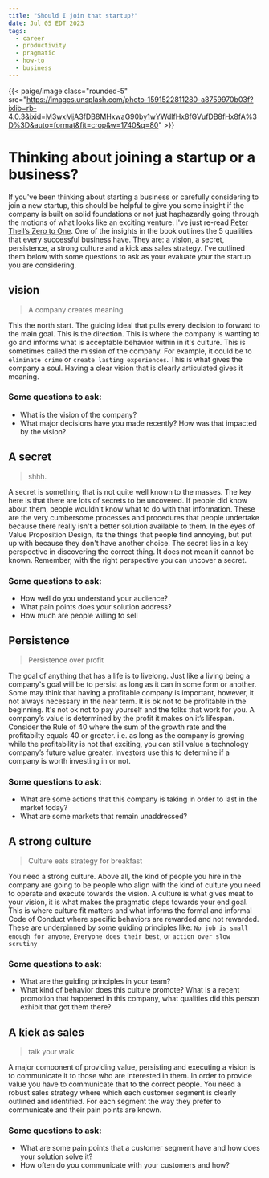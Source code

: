 ```yaml
---
title: "Should I join that startup?"
date: Jul 05 EDT 2023
tags:
  - career
  - productivity
  - pragmatic
  - how-to
  - business
---
```


{{< paige/image class="rounded-5" src="https://images.unsplash.com/photo-1591522811280-a8759970b03f?ixlib=rb-4.0.3&ixid=M3wxMjA3fDB8MHxwaG90by1wYWdlfHx8fGVufDB8fHx8fA%3D%3D&auto=format&fit=crop&w=1740&q=80" >}}

# Thinking about joining a startup or a business?

If you've been thinking about starting a business or carefully considering to join a new startup, this should be helpful to give you some insight if the company is built on solid foundations or not just haphazardly going through the motions of what looks like an exciting venture. I've just re-read [Peter Theil’s Zero to One](https://www.amazon.com/Zero-One-Notes-Startups-Future/dp/0804139296). One of the insights in the book outlines the 5 qualities that every successful business have. They are: a vision, a secret, persistence, a strong culture and a kick ass sales strategy. I've outlined them below with some questions to ask as your evaluate your the startup you are considering.

## vision

> A company creates meaning

This the north start. The guiding ideal that pulls every decision to forward to the main goal. This is the direction. This is where the company is wanting to go and informs what is acceptable behavior within in it's culture. This is sometimes called the mission of the company. For example, it could be to `eliminate crime` or `create lasting experiences`. This is what gives the company a soul. Having a clear vision that is clearly articulated gives it meaning.

### Some questions to ask:

- What is the vision of the company?
- What major decisions have you made recently? How was that impacted by the vision?

## A secret

> shhh.

A secret is something that is not quite well known to the masses. The key here is that there are lots of secrets to be uncovered. If people did know about them, people wouldn't know what to do with that information. These are the very cumbersome processes and procedures that people undertake because there really isn't a better solution available to them. In the eyes of Value Proposition Design, its the things that people find annoying, but put up with because they don't have another choice. The secret lies in a key perspective in discovering the correct thing. It does not mean it cannot be known. Remember, with the right perspective you can uncover a secret.

### Some questions to ask:

- How well do you understand your audience?
- What pain points does your solution address?
- How much are people willing to sell

## Persistence

> Persistence over profit

The goal of anything that has a life is to livelong. Just like a living being a company's goal will be to persist as long as it can in some form or another. Some may think that having a profitable company is important, however, it not always necessary in the near term. It is ok not to be profitable in the beginning. It's not ok not to pay yourself and the folks that work for you. A company’s value is determined by the profit it makes on it’s lifespan. Consider the Rule of 40 where the sum of the growth rate and the profitabilty equals 40 or greater. i.e. as long as the company is growing while the profitability is not that exciting, you can still value a technology company’s future value greater. Investors use this to determine if a company is worth investing in or not.

### Some questions to ask:

- What are some actions that this company is taking in order to last in the market today?
- What are some markets that remain unaddressed?

## A strong culture

> Culture eats strategy for breakfast

You need a strong culture. Above all, the kind of people you hire in the company are going to be people who align with the kind of culture you need to operate and execute towards the vision. A culture is what gives meat to your vision, it is what makes the pragmatic steps towards your end goal. This is where culture fit matters and what informs the formal and informal Code of Conduct where specific behaviors are rewarded and not rewarded. These are underpinned by some guiding principles like: `No job is small enough for anyone`, `Everyone does their best`, or `action over slow scrutiny`

### Some questions to ask:

- What are the guiding principles in your team?
- What kind of behavior does this culture promote? What is a recent promotion that happened in this company, what qualities did this person exhibit that got them there?

## A kick as sales

> talk your walk

A major component of providing value, persisting and executing a vision is to communicate it to those who are interested in them. In order to provide value you have to communicate that to the correct people. You need a robust sales strategy where which each customer segment is clearly outlined and identified. For each segment the way they prefer to communicate and their pain points are known.

### Some questions to ask:

- What are some pain points that a customer segment have and how does your solution solve it?
- How often do you communicate with your customers and how?
